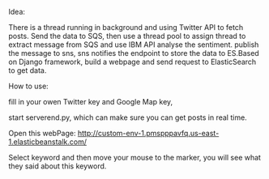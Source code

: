 Idea:

There is a thread running in background and using Twitter API to fetch posts. Send the data to SQS, then use a thread pool to assign thread to extract message from SQS and use IBM API analyse the sentiment. publish the message to sns, sns notifies the endpoint to store the data to ES.Based on Django framework, build a webpage and send request to ElasticSearch to get data.

How to use:

fill in your owen Twitter key and Google Map key,

start serverend.py, which can make sure you can get posts in real time.

Open this webPage: http://custom-env-1.pmspppavfq.us-east-1.elasticbeanstalk.com/

Select keyword and then move your mouse to the marker, you will see what they said about this keyword.
